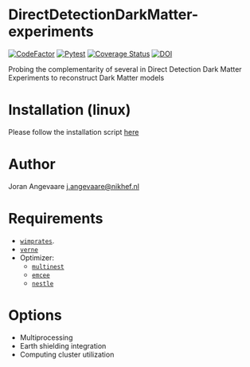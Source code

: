 # DirectDetectionDarkMatter-experiments
[![CodeFactor](https://www.codefactor.io/repository/github/jorana/directdmtargets/badge)](https://www.codefactor.io/repository/github/jorana/directdmtargets)
[![Pytest](https://github.com/jorana/DirectDmTargets/workflows/Pytest/badge.svg)](https://github.com/jorana/DirectDmTargets/actions?query=workflow%3APytest)
[![Coverage Status](https://coveralls.io/repos/github/jorana/DirectDmTargets/badge.svg?branch=master)](https://coveralls.io/github/jorana/DirectDmTargets?branch=master)
[![DOI](https://zenodo.org/badge/214990710.svg)](https://zenodo.org/badge/latestdoi/214990710)

Probing the complementarity of several in Direct Detection Dark Matter Experiments to reconstruct Dark Matter models

# Installation (linux)

Please follow the installation script [here](https://github.com/JoranAngevaare/dddm/blob/master/.github/scripts/install_on_linux.sh)

# Author
Joran Angevaare <j.angevaare@nikhef.nl>

# Requirements
 - [`wimprates`](https://github.com/jorana/wimprates).
 - [`verne`](https://github.com/jorana/verne)
 - Optimizer:
    - [`multinest`](https://github.com/JohannesBuchner/PyMultiNest)
    - [`emcee`](https://emcee.readthedocs.io/en/stable/)
    - [`nestle`](http://kylebarbary.com/nestle/)

# Options
 - Multiprocessing
 - Earth shielding integration
 - Computing cluster utilization



